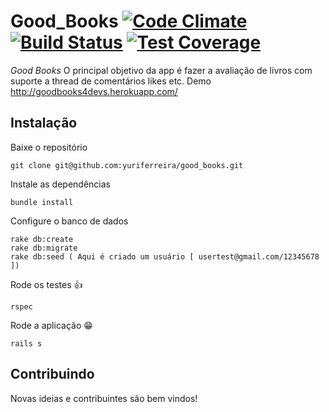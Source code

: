 # Good_Books [![Code Climate](https://codeclimate.com/github/yuriferreira/good_books/badges/gpa.svg)](https://codeclimate.com/github/yuriferreira/good_books) [![Build Status](https://travis-ci.org/yuriferreira/good_books.svg?branch=master)](https://travis-ci.org/yuriferreira/good_books) [![Test Coverage](https://codeclimate.com/github/yuriferreira/good_books/badges/coverage.svg)](https://codeclimate.com/github/yuriferreira/good_books/coverage)


*Good Books* O principal objetivo da app é fazer a avaliação de livros com suporte a thread de comentários likes etc. Demo http://goodbooks4devs.herokuapp.com/

## Instalação

Baixe o repositório

    git clone git@github.com:yuriferreira/good_books.git

Instale as dependências

    bundle install

Configure o banco de dados

    rake db:create
    rake db:migrate
    rake db:seed ( Aqui é criado um usuário [ usertest@gmail.com/12345678 ])

Rode os testes :+1:

    rspec

Rode a aplicação :grin:

    rails s

## Contribuindo

Novas ideias e contribuintes são bem vindos!  
